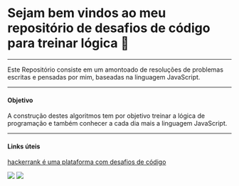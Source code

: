 

# Sejam bem vindos ao meu repositório de desafios de código para treinar lógica :wave:

---
Este Repositório consiste em um amontoado de resoluções de problemas escritas e pensadas por mim, baseadas na linguagem JavaScript.

---
#### Objetivo

A construção destes algoritmos tem por objetivo treinar a lógica de programação e também conhecer a cada dia mais a linguagem JavaScript.

---

#### Links úteis

[hackerrank é uma plataforma com desafios de código](https://www.hackerrank.com/products/developer-skills-platform/)

[![](https://img.shields.io/badge/linkedin-helberte-blue)](https://www.linkedin.com/in/helberte-costa-programmer/) [![](https://img.shields.io/badge/Whatsapp-helberte-yellow)](https://wa.me/556992080440)

